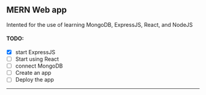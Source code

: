 ## MERN Web app

Intented for the use of learning MongoDB, ExpressJS, React, and NodeJS


#### TODO:

- [x] start ExpressJS
- [ ] Start using React
- [ ] connect MongoDB
- [ ] Create an app
- [ ] Deploy the app

---
